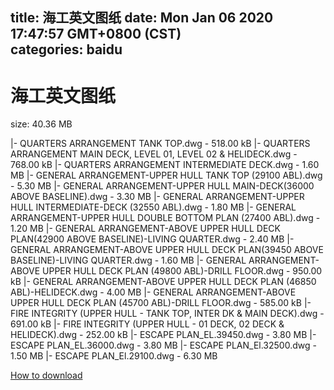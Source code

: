 
title: 海工英文图纸
date: Mon Jan 06 2020 17:47:57 GMT+0800 (CST)    
categories: baidu
---

# 海工英文图纸
size: 40.36 MB
 
 
|- QUARTERS  ARRANGEMENT TANK TOP.dwg - 518.00 kB
|- QUARTERS  ARRANGEMENT MAIN DECK, LEVEL  01, LEVEL 02 & HELIDECK.dwg - 768.00 kB
|- QUARTERS  ARRANGEMENT  INTERMEDIATE DECK.dwg - 1.60 MB
|- GENERAL ARRANGEMENT-UPPER HULL TANK TOP (29100 ABL).dwg - 5.30 MB
|- GENERAL ARRANGEMENT-UPPER HULL MAIN-DECK(36000 ABOVE BASELINE).dwg - 3.30 MB
|- GENERAL ARRANGEMENT-UPPER HULL INTERMEDIATE-DECK (32550 ABL).dwg - 1.80 MB
|- GENERAL ARRANGEMENT-UPPER HULL DOUBLE BOTTOM PLAN (27400 ABL).dwg - 1.20 MB
|- GENERAL ARRANGEMENT-ABOVE UPPER HULL DECK PLAN(42900 ABOVE BASELINE)-LIVING QUARTER.dwg - 2.40 MB
|- GENERAL ARRANGEMENT-ABOVE UPPER HULL DECK PLAN(39450 ABOVE BASELINE)-LIVING QUARTER.dwg - 1.60 MB
|- GENERAL ARRANGEMENT-ABOVE UPPER HULL DECK PLAN (49800 ABL)-DRILL FLOOR.dwg - 950.00 kB
|- GENERAL ARRANGEMENT-ABOVE UPPER HULL DECK PLAN (46850 ABL)-HELIDECK.dwg - 4.00 MB
|- GENERAL ARRANGEMENT-ABOVE UPPER HULL DECK PLAN (45700 ABL)-DRILL FLOOR.dwg - 585.00 kB
|- FIRE INTEGRITY (UPPER HULL - TANK TOP, INTER DK & MAIN DECK).dwg - 691.00 kB
|- FIRE INTEGRITY (UPPER HULL - 01 DECK, 02 DECK & HELIDECK).dwg - 252.00 kB
|- ESCAPE PLAN_EL.39450.dwg - 3.80 MB
|- ESCAPE PLAN_EL.36000.dwg - 3.80 MB
|- ESCAPE PLAN_El.32500.dwg - 1.50 MB
|- ESCAPE PLAN_El.29100.dwg - 6.30 MB

[How to download](https://bpcam.bemobtrk.com/go/2ceec3aa-1ca2-46d6-b9ff-aaa5c184517c?jno=1784)